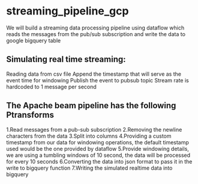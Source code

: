 # streaming_pipeline_gcp
We will build a streaming data processing pipeline using dataflow which reads the messages from the pub/sub subscription and write the data to google bigquery table

## Simulating real time streaming:
  Reading data from csv file
  Append the timestamp that will serve as the event time for windowing
  Publish the event to pubsub topic
  Stream rate is hardcoded to 1 message per second
  
## The Apache beam pipeline has the following Ptransforms
1.Read messages from a pub-sub subscription
2.Removing the newline characters from the data
3.Split into columns
4.Providing a custom timestamp from our data for windowing operations, the default timestamp used would be the one provided by dataflow
5.Provide windowing details, we are using a tumbling windows of 10 second, the data will be processed for every 10 seconds
6.Converting the data into json format to pass it in the write to bigquery function
7.Writing the simulated realtime data into bigquery
